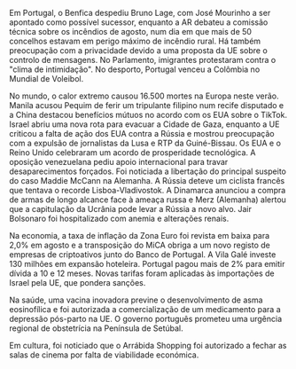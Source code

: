 Em Portugal, o Benfica despediu Bruno Lage, com José Mourinho a ser apontado como possível sucessor, enquanto a AR debateu a comissão técnica sobre os incêndios de agosto, num dia em que mais de 50 concelhos estavam em perigo máximo de incêndio rural. Há também preocupação com a privacidade devido a uma proposta da UE sobre o controlo de mensagens. No Parlamento, imigrantes protestaram contra o "clima de intimidação". No desporto, Portugal venceu a Colômbia no Mundial de Voleibol.

No mundo, o calor extremo causou 16.500 mortes na Europa neste verão. Manila acusou Pequim de ferir um tripulante filipino num recife disputado e a China destacou benefícios mútuos no acordo com os EUA sobre o TikTok. Israel abriu uma nova rota para evacuar a Cidade de Gaza, enquanto a UE criticou a falta de ação dos EUA contra a Rússia e mostrou preocupação com a expulsão de jornalistas da Lusa e RTP da Guiné-Bissau. Os EUA e o Reino Unido celebraram um acordo de prosperidade tecnológica. A oposição venezuelana pediu apoio internacional para travar desaparecimentos forçados. Foi noticiada a libertação do principal suspeito do caso Maddie McCann na Alemanha. A Rússia deteve um ciclista francês que tentava o recorde Lisboa-Vladivostok. A Dinamarca anunciou a compra de armas de longo alcance face à ameaça russa e Merz (Alemanha) alertou que a capitulação da Ucrânia pode levar a Rússia a novo alvo. Jair Bolsonaro foi hospitalizado com anemia e alterações renais.

Na economia, a taxa de inflação da Zona Euro foi revista em baixa para 2,0% em agosto e a transposição do MiCA obriga a um novo registo de empresas de criptoativos junto do Banco de Portugal. A Vila Galé investe 130 milhões em expansão hoteleira. Portugal pagou mais de 2% para emitir dívida a 10 e 12 meses. Novas tarifas foram aplicadas às importações de Israel pela UE, que pondera sanções.

Na saúde, uma vacina inovadora previne o desenvolvimento de asma eosinofílica e foi autorizada a comercialização de um medicamento para a depressão pós-parto na UE. O governo português prometeu uma urgência regional de obstetrícia na Península de Setúbal.

Em cultura, foi noticiado que o Arrábida Shopping foi autorizado a fechar as salas de cinema por falta de viabilidade económica.
